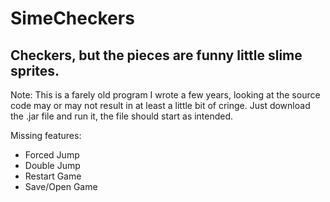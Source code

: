 # SimeCheckers
Checkers, but the pieces are funny little slime sprites.
----
Note: This is a farely old program I wrote a few years, looking at the source code may or may not result in at least a little bit of cringe.
Just download the .jar file and run it, the file should start as intended.

Missing features:
* Forced Jump
* Double Jump
* Restart Game
* Save/Open Game
